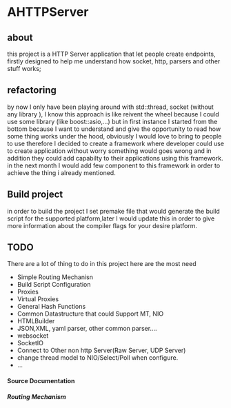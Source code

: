# AHTTPServer

## about
this project is a HTTP Server application that let people create endpoints, firstly designed to 
help me understand how socket, http, parsers and other stuff works;

## refactoring
by now I only have been playing around with std::thread, socket (without any library ), I know this approach is like reivent the wheel because I could use some library (like boost::asio,...) but in first instance I started from the bottom because I want to understand and give the opportunity to read how some thing works under the hood, obviously I would love to bring to people to use therefore 
I decided to create a framework where developer could use to create application without worry something would goes wrong and in addition they could add capabilty to their applications using this framework. in the next month I would add few component to this framework in order to achieve the thing i already mentioned.

## Build project
in order to build the project I set premake file that would generate the build script for the supported platform,later I would update this in order to give more information about the compiler flags for your desire platform.


## TODO 
There are a lot  of thing to do in this project here are the most need 
- Simple Routing Mechanisn
- Build Script Configuration
- Proxies 
- Virtual Proxies
- General Hash Functions
- Common Datastructure that could Support MT, NIO
- HTMLBuilder
- JSON,XML, yaml parser, other common parser.... 
- websocket
- SocketIO
- Connect to Other non http Server(Raw Server, UDP Server)
- change thread model to NIO/Select/Poll when configure.
- ...


#### Source Documentation

##### Routing Mechanism